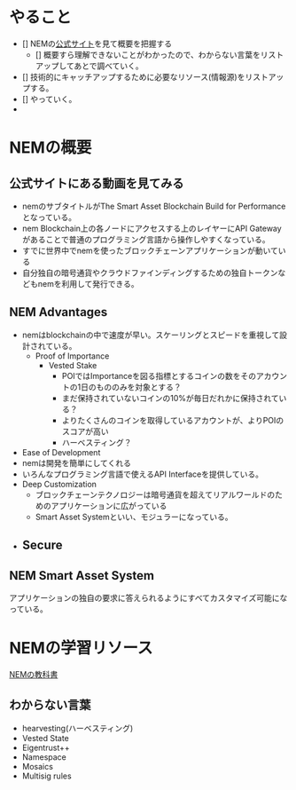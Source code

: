 # やること
- [] NEMの[公式サイト](https://nem.io/)を見て概要を把握する
  - [] 概要すら理解できないことがわかったので、わからない言葉をリストアップしてあとで調べていく。
- [] 技術的にキャッチアップするために必要なリソース(情報源)をリストアップする。
- [] やっていく。
- 

# NEMの概要
## 公式サイトにある動画を見てみる
- nemのサブタイトルがThe Smart Asset Blockchain Build for Performanceとなっている。
- nem Blockchain上の各ノードにアクセスする上のレイヤーにAPI Gatewayがあることで普通のプログラミング言語から操作しやすくなっている。
- すでに世界中でnemを使ったブロックチェーンアプリケーションが動いている
- 自分独自の暗号通貨やクラウドファインディングするための独自トークンなどもnemを利用して発行できる。

## NEM Advantages
- nemはblockchainの中で速度が早い。スケーリングとスピードを重視して設計されている。
  - Proof of Importance
    - Vested Stake
      - POIではImportanceを図る指標とするコインの数をそのアカウントの1日のもののみを対象とする？
      - まだ保持されていないコインの10%が毎日だれかに保持されている？
      - よりたくさんのコインを取得しているアカウントが、よりPOIのスコアが高い
      - ハーベスティング？
- Ease of Development
 - nemは開発を簡単にしてくれる
 - いろんなプログラミング言語で使えるAPI Interfaceを提供している。
- Deep Customization
  - ブロックチェーンテクノロジーは暗号通貨を超えてリアルワールドのためのアプリケーションに広がっている
  - Smart Asset Systemといい、モジュラーになっている。
- Secure
  - 
## NEM Smart Asset System
アプリケーションの独自の要求に答えられるようにすべてカスタマイズ可能になっている。

# NEMの学習リソース
[NEMの教科書](https://nemmanual.net/)
     
## わからない言葉
- hearvesting(ハーベスティング)
- Vested State
- Eigentrust++
- Namespace
- Mosaics
- Multisig rules
